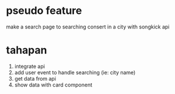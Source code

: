 # pseudo feature
make a search page to searching consert in a city with songkick api

# tahapan
1. integrate api
2. add user event to handle searching (ie: city name)
3. get data from api
4. show data with card component